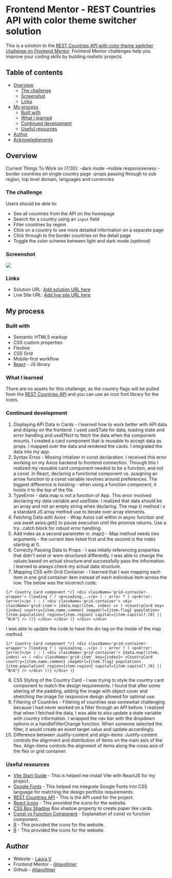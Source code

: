 # Frontend Mentor - REST Countries API with color theme switcher solution

This is a solution to the [REST Countries API with color theme switcher challenge on Frontend Mentor](https://www.frontendmentor.io/challenges/rest-countries-api-with-color-theme-switcher-5cacc469fec04111f7b848ca). Frontend Mentor challenges help you improve your coding skills by building realistic projects. 

## Table of contents

- [Overview](#overview)
  - [The challenge](#the-challenge)
  - [Screenshot](#screenshot)
  - [Links](#links)
- [My process](#my-process)
  - [Built with](#built-with)
  - [What I learned](#what-i-learned)
  - [Continued development](#continued-development)
  - [Useful resources](#useful-resources)
- [Author](#author)
- [Acknowledgments](#acknowledgments)

## Overview

Current Things To Work on (7/30):
-dark mode
-mobile responsiveness
-border countries on single country page
-props passing through to sub region, top level domain, languages and currencies

### The challenge

Users should be able to:

- See all countries from the API on the homepage
- Search for a country using an `input` field
- Filter countries by region
- Click on a country to see more detailed information on a separate page
- Click through to the border countries on the detail page
- Toggle the color scheme between light and dark mode *(optional)*

### Screenshot

![](./screenshot.jpg)


### Links

- Solution URL: [Add solution URL here](https://your-solution-url.com)
- Live Site URL: [Add live site URL here](https://your-live-site-url.com)

## My process

### Built with

- Semantic HTML5 markup
- CSS custom properties
- Flexbox
- CSS Grid
- Mobile-first workflow
- [React](https://reactjs.org/) - JS library

### What I learned

There are no assets for this challenge, as the country flags will be pulled from the [REST Countries API](https://restcountries.com) and you can use an icon font library for the icons.

### Continued development

1. Displaying API Data in Cards - I learned how to work better with API data and display on the frontend. I used useSTate for data, loading state and error handling and useEffect to fetch the data when the component mounts. I created a card component that is reusable to accept data as props. I mapped over the data and rendered the cards. I integrated the data into my app.
2. Syntax Erros - Missing intializer in const declaration. I received this error working on my Axios backend to frontend connection. Through this I realized my reusable card component needed to be a function, and not a const. In React, declaring a functional component vs. assigning an arrow function to a const variable revolves around preferences. The biggest difference is hoisting - when using a function component, it hoists it to the top of the file.
3. TypeError - data.map is not a function of App. This error involved declaring my data variable and useState. I realized that data should be an array and not an empty string when declaring. The map () method i s a standard JS array method use to iterate over array elements.
4. Fetching Data with Axios - Wrap Axios call within in async function and use await axios.get() to pause execution until the promise returns. Use a try...catch block for robust error handling.
5. Add index as a second parameter in .map() - Map method needs two arguments - the current item listed first and the second is the index starting at 0.
6. Correctly Passing Data to Props - I was intially referencing properties that didn't exist or were structured differently. I was able to change the values based on actual structure and successfully pass the information. I learned to always check my actual data structure.
7. Mapping CSS with Grid Container - I learned that I was mapping each item in one grid container item instead of each individual item across the row. The below was the incorrect code:

``{/* Country Card component */}
        <div className='grid-container-wrapper'>
          {loading ? (
            <p>Loading...</p>
          ) : error ? (
            <p>Error: {error}</p>
          ) : (
            <div className='grid-container'>
              <div className='grid-item'>
                {data.map((item, index) => (
                  <CountryCard
                    key={index}
                    country={item.name.common}
                    imageUrl={item.flag}
                    population={item.population}
                    region={item.region}
                    capital={item.capital?.[0] || "N/A"} />
                ))}
                </div>
            </div>
          )}
        </div>
      </div>``

I was able to update the code to have the div tag on the inside of the map method.

``{/* Country Card component */}
        <div className='grid-container-wrapper'>
          {loading ? (
            <p>Loading...</p>
          ) : error ? (
            <p>Error: {error}</p>
          ) : (
            <div className='grid-container'>
                {data.map((item, index) => (
                  <div className='grid-item' key={index}>
                  <CountryCard
                    country={item.name.common}
                    imageUrl={item.flag}
                    population={item.population}
                    region={item.region}
                    capital={item.capital?.[0] || "N/A"} />
                  </div>
                ))}
            </div>
          )}``

8. CSS Styling of the Country Card - I was trying to style the country card component to match the design requirements. I found that after some altering of the padding, adding the image with object cover and stretching the image for responsive design allowed for optimal use.
9. Filtering of Countries - Filtering of countries was somewhat challenging because I had never worked on a filter through an API before. I realized that when I fetched the data, I was able to also update a state variable with country information. I wrapped the nav bar with the dropdown options in a handleFilterChange function. When someone selected the filter, it would create an event target value and update accordingly.
10. Difference between Justify-content and align-items: Justify-content controls the alignment and distribution of items on the main axis of the flex. Align-items controls the alignment of items along the cross axis of the flex or grid container.

### Useful resources

- [Vite Start Guide](https://vite.dev/guide/) - This is helped me install Vite with ReactJS for my project.
- [Google Fonts](https://www.w3schools.com/css/css_font_google.asp) - This helped me integrate Google Fonts into CSS language for matching the design portfolio requirements.
- [REST Countries API](https://restcountries.com/) - This is the API used for the project.
- [React Icons](https://react-icons.github.io/react-icons/search/#q=) - This provided the icons for the website.
- [CSS Box Shadow](https://www.w3schools.com/css/css3_shadows_box.asp) Box shadow property to create paper like cards.
- [Const vs Function Component](https://dev.to/ugglr/react-functional-components-const-vs-function-2kj9) - Explanation of const vs function component.
- [R](h) - This provided the icons for the website.
- [R](h) - This provided the icons for the website.

## Author

- Website - [Laura V](www.lauradeveloper.com)
- Frontend Mentor - [@lavollmer](https://www.frontendmentor.io/profile/lavollmer)
- Github - [@lavollmer](https://github.com/lavollmer)



